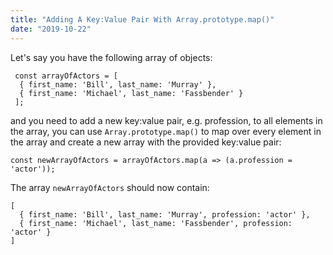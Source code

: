 ```yaml
---
title: "Adding A Key:Value Pair With Array.prototype.map()"
date: "2019-10-22"
---
```


Let's say you have the following array of objects:

```
 const arrayOfActors = [
  { first_name: 'Bill', last_name: 'Murray' },
  { first_name: 'Michael', last_name: 'Fassbender' }
 ];
```

and you need to add a new key:value pair, e.g. profession, to all elements in the array, you can use
`Array.prototype.map()` to map over every element in the array and create a new array with the provided key:value pair:

```
const newArrayOfActors = arrayOfActors.map(a => (a.profession = 'actor'));
```

The array `newArrayOfActors` should now contain:

```
[
  { first_name: 'Bill', last_name: 'Murray', profession: 'actor' },
  { first_name: 'Michael', last_name: 'Fassbender', profession: 'actor' }
]
```
